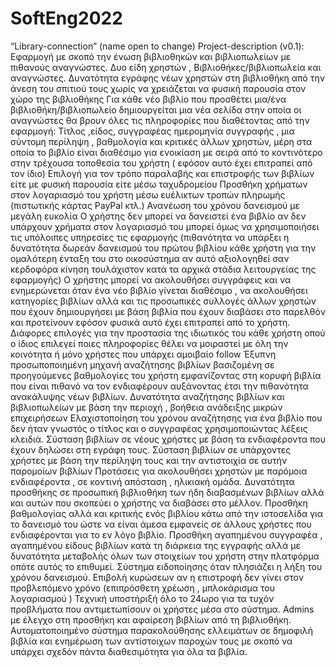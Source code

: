 # SoftEng2022

“Library-connection” (name open to change)
Project-description (v0.1):
Εφαρμογή με σκοπό την ένωση βιβλιοθηκών και βιβλιοπωλείων με πιθανούς αναγνώστες.
Δυο είδη χρηστών , Βιβλιοθήκες/βιβλιοπωλεία και αναγνώστες.
Δυνατότητα εγράφης νέων χρηστών στη βιβλιοθήκη από την άνεση του σπιτιού τους χωρίς να χρειάζεται να φυσική παρουσία στον χώρο της βιβλιοθήκης
Για κάθε νέο βιβλίο που προσθέτει μια/ένα βιβλιοθήκη/βιβλιοπωλείο δημιουργείται μια νέα σελίδα στην οποία οι αναγνώστες θα βρουν όλες τις πληροφορίες που διαθέτοντας από την εφαρμογή: Τίτλος ,είδος, συγγραφέας ημερομηνία συγγραφής , μια σύντομη περίληψη , βαθμολογία και κριτικές άλλων χρηστών, μέρη στα οποία το βιβλίο είναι διαθέσιμο για ενοικίαση με σειρά από το κοντινότερο στην τρέχουσα τοποθεσία του χρήστη ( εφόσον αυτό έχει επιτραπεί από τον ίδιο)
Επιλογή για τον τρόπο παραλαβής και επιστροφής των βιβλίων είτε με φυσική παρουσία είτε μέσω ταχυδρομείου 
Προσθήκη χρήματων στον λογαριασμό του χρήστη μέσω ευέλικτων τροπών πληρωμής (πιστωτικής κάρτας PayPal κτλ.) 
Ανανέωση του χρόνου δανεισμού με μεγάλη ευκολία 
Ο χρήστης δεν μπορεί να δανειστεί ένα βιβλίο αν δεν υπάρχουν χρήματα στον λογαριασμό του μπορεί όμως να χρησιμοποιήσει τις υπόλοιπες υπηρεσίες τις εφαρμογής (πιθανότητα να υπάρξει η δυνατότητα δωρεάν δανεισμού του πρώτου βιβλίου κάθε χρήστη για την ομαλότερη ένταξη του στο οικοσύστημα αν αυτό αξιολογηθεί σαν κερδοφόρα κίνηση τουλάχιστον κατά τα αρχικά στάδια λειτουργείας της εφαρμογής) 
Ο χρήστης μπορεί να ακολουθήσει συγγράφεις και να ενημερώνεται όταν ένα νέο βιβλίο γίνεται διαθέσιμο , να ακολουθήσει κατηγορίες βιβλίων αλλά και τις προσωπικές συλλογές άλλων χρηστών που έχουν δημιουργήσει με βάση βιβλία που έχουν διαβάσει στο παρελθόν και προτείνουν εφόσον φυσικά αυτό έχει επιτραπεί από το χρήστη. Διάφορες επιλογές για την προστασία της ιδιωτικός του κάθε χρήστη οπού ο ίδιος επιλεγεί ποιες πληροφορίες θέλει να μοιραστεί με όλη την κοινότητα ή μόνο χρήστες που υπάρχει αμοιβαίο follow 
Έξυπνη προσωποποιημένη μηχανή αναζήτησης βιβλίων βασιζομένη σε προηγούμενες βαθμολογίες του χρήστη εμφανίζοντας στη κορυφή βιβλία που είναι πιθανό να τον ενδιαφέρουν αυξάνοντας έτσι την πιθανότητα ανακάλυψης νέων βιβλίων.
Δυνατότητα αναζήτησης βιβλίων και βιβλιοπωλείων με βάση την περιοχή , βοήθεια ανάδειξης μικρών επιχειρήσεων 
 Ελαχιστοποίηση του χρόνου αναζήτησης για ένα βιβλίο που δεν ήταν γνωστός ο τίτλος και ο συγγραφέας χρησιμοποιώντας λέξεις κλειδιά.
Σύσταση βιβλίων σε νέους χρήστες με βάση τα ενδιαφέροντα που έχουν δηλώσει στη εγράφη τους. 
Σύσταση βιβλίων σε υπάρχοντες χρήστες με βάση την περίληψη τους  και την αντιστοιχία σε αυτήν παρομοίων βιβλίων 
Προτάσεις για ακολουθήσει χρηστών με παρόμοια ενδιαφέροντα , σε κοντινή απόσταση , ηλικιακή ομάδα.
Δυνατότητα προσθήκης σε προσωπική βιβλιοθήκη των ήδη διαβασμένων βιβλίων αλλά και αυτών που σκοπεύει ο χρήστης να διαβάσει στο μέλλον.
Προσθήκη βαθμολογίας αλλά και κριτικής ενός βιβλίου κάτω από την ιστοσελίδα για το δανεισμό του ώστε να είναι άμεσα εμφανείς σε άλλους χρήστες που ενδιαφέρονται για το εν λόγο βιβλίο.
Προσθήκη αγαπημένου συγγραφέα , αγαπημένου είδους βιβλίων κατά τη διάρκεια της εγγραφής αλλά με δυνατότητα μεταβολής όλων των στοιχείων του χρήστη στην πλατφόρμα οπότε αυτός το επιθυμεί.
Σύστημα ειδοποίησης όταν πλησιάζει η λήξη του χρόνου δανεισμού.
Επιβολή κυρώσεων αν η επιστροφή δεν γίνει στον προβλεπόμενο χρόνο (επιπρόσθετη χρέωση , μπλοκάρισμα του λογαριασμού )
Τεχνική υποστήριξή όλο το 24ωρο για τα τυχόν προβλήματα που αντιμετωπίσουν οι χρήστες μέσα στο σύστημα.
Admins με έλεγχο στη προσθήκη και αφαίρεση βιβλίων από τη βιβλιοθήκη.
Αυτοματοποιημένο σύστημα παρακολούθησης ελλειμάτων σε δημοφιλή βιβλία και ενημέρωση των αντίστοιχων παροχών τους με σκοπό να υπάρχει σχεδόν πάντα διαθεσιμότητα για όλα τα βιβλία.
